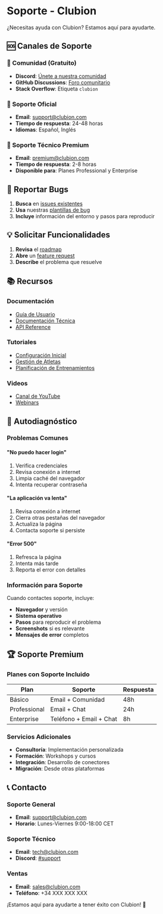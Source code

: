 # Soporte - Clubion

¿Necesitas ayuda con Clubion? Estamos aquí para ayudarte.

## 🆘 Canales de Soporte

### 💬 Comunidad (Gratuito)
- **Discord**: [Únete a nuestra comunidad](https://discord.gg/clubion)
- **GitHub Discussions**: [Foro comunitario](https://github.com/orgs/clubion/discussions)
- **Stack Overflow**: Etiqueta `clubion`

### 📧 Soporte Oficial
- **Email**: support@clubion.com
- **Tiempo de respuesta**: 24-48 horas
- **Idiomas**: Español, Inglés

### 🔧 Soporte Técnico Premium
- **Email**: premium@clubion.com
- **Tiempo de respuesta**: 2-8 horas
- **Disponible para**: Planes Professional y Enterprise

## 🐛 Reportar Bugs

1. **Busca** en [issues existentes](https://github.com/clubion/clubion/issues)
2. **Usa** nuestras [plantillas de bug](https://github.com/clubion/clubion/issues/new?template=bug_report.yml)
3. **Incluye** información del entorno y pasos para reproducir

## 💡 Solicitar Funcionalidades

1. **Revisa** el [roadmap](https://github.com/clubion/clubion/projects)
2. **Abre** un [feature request](https://github.com/clubion/clubion/issues/new?template=feature_request.yml)
3. **Describe** el problema que resuelve

## 📚 Recursos

### Documentación
- [Guía de Usuario](https://docs.clubion.com/user-guide)
- [Documentación Técnica](https://docs.clubion.com/technical)
- [API Reference](https://docs.clubion.com/api)

### Tutoriales
- [Configuración Inicial](https://docs.clubion.com/setup)
- [Gestión de Atletas](https://docs.clubion.com/athletes)
- [Planificación de Entrenamientos](https://docs.clubion.com/training)

### Videos
- [Canal de YouTube](https://youtube.com/clubionapp)
- [Webinars](https://clubion.com/webinars)

## 🔧 Autodiagnóstico

### Problemas Comunes

#### "No puedo hacer login"
1. Verifica credenciales
2. Revisa conexión a internet
3. Limpia caché del navegador
4. Intenta recuperar contraseña

#### "La aplicación va lenta"
1. Revisa conexión a internet
2. Cierra otras pestañas del navegador
3. Actualiza la página
4. Contacta soporte si persiste

#### "Error 500"
1. Refresca la página
2. Intenta más tarde
3. Reporta el error con detalles

### Información para Soporte

Cuando contactes soporte, incluye:
- **Navegador** y versión
- **Sistema operativo**
- **Pasos** para reproducir el problema
- **Screenshots** si es relevante
- **Mensajes de error** completos

## 🏆 Soporte Premium

### Planes con Soporte Incluido

| Plan | Soporte | Respuesta |
|------|---------|-----------|
| Básico | Email + Comunidad | 48h |
| Professional | Email + Chat | 24h |
| Enterprise | Teléfono + Email + Chat | 8h |

### Servicios Adicionales
- **Consultoría**: Implementación personalizada
- **Formación**: Workshops y cursos
- **Integración**: Desarrollo de conectores
- **Migración**: Desde otras plataformas

## 📞 Contacto

### Soporte General
- **Email**: support@clubion.com
- **Horario**: Lunes-Viernes 9:00-18:00 CET

### Soporte Técnico
- **Email**: tech@clubion.com
- **Discord**: [#support](https://discord.gg/clubion)

### Ventas
- **Email**: sales@clubion.com
- **Teléfono**: +34 XXX XXX XXX

¡Estamos aquí para ayudarte a tener éxito con Clubion! 🚀